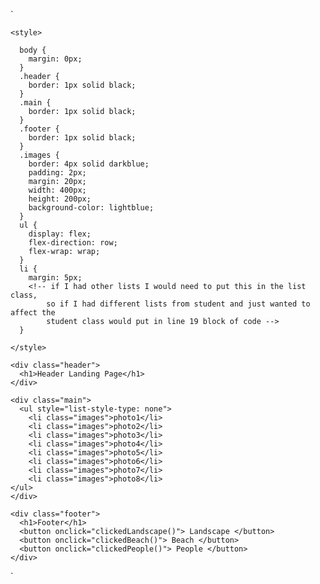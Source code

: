 `<!DOCTYPE html>

<html>

  <head>
    <title>201-Project-Flexbox-Landing-Page</title>

    <style>

      body {
        margin: 0px;
      }
      .header {
        border: 1px solid black;
      }
      .main {
        border: 1px solid black;
      }
      .footer {
        border: 1px solid black;
      }
      .images {
        border: 4px solid darkblue;
        padding: 2px;
        margin: 20px;
        width: 400px;
        height: 200px;
        background-color: lightblue;
      }
      ul {
        display: flex;
        flex-direction: row;
        flex-wrap: wrap;
      }
      li {
        margin: 5px;
        <!-- if I had other lists I would need to put this in the list class,
            so if I had different lists from student and just wanted to affect the
            student class would put in line 19 block of code -->
      }

    </style>

  </head>

  <body>

    <div class="header">
      <h1>Header Landing Page</h1>
    </div>

    <div class="main">
      <ul style="list-style-type: none">
        <li class="images">photo1</li>
        <li class="images">photo2</li>
        <li class="images">photo3</li>
        <li class="images">photo4</li>
        <li class="images">photo5</li>
        <li class="images">photo6</li>
        <li class="images">photo7</li>
        <li class="images">photo8</li>
    </ul>
    </div>

    <div class="footer">
      <h1>Footer</h1>
      <button onclick="clickedLandscape()"> Landscape </button>
      <button onclick="clickedBeach()"> Beach </button>
      <button onclick="clickedPeople()"> People </button>
    </div>

  </body>
</html>
`
